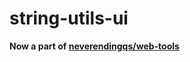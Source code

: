 # string-utils-ui

**Now a part of [neverendingqs/web-tools](https://github.com/neverendingqs/web-tools)**

